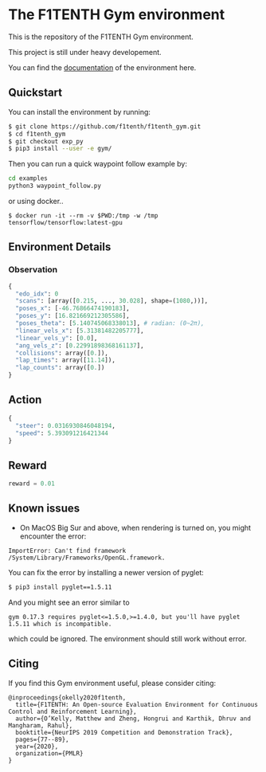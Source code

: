 # The F1TENTH Gym environment

This is the repository of the F1TENTH Gym environment.

This project is still under heavy developement.

You can find the [documentation](https://f1tenth-gym.readthedocs.io/en/latest/) of the environment here.

## Quickstart
You can install the environment by running:

```bash
$ git clone https://github.com/f1tenth/f1tenth_gym.git
$ cd f1tenth_gym
$ git checkout exp_py
$ pip3 install --user -e gym/
```

Then you can run a quick waypoint follow example by:
```bash
cd examples
python3 waypoint_follow.py
```
or using docker..
```
$ docker run -it --rm -v $PWD:/tmp -w /tmp tensorflow/tensorflow:latest-gpu
```

## Environment Details
### Observation
```python
{
  "edo_idx": 0
  "scans": [array([0.215, ..., 30.028], shape=(1080,))],
  "poses_x": [-46.76866474190183],
  "poses_y": [16.821669212305586],
  "poses_theta": [5.140745068338013], # radian: (0~2π),
  "linear_vels_x": [5.31381482205777],
  "linear_vels_y": [0.0],
  "ang_vels_z": [0.22991898368161137],
  "collisions": array([0.]),
  "lap_times": array([11.14]),
  "lap_counts": array([0.])
}
```
## Action
```python
{
  "steer": 0.0316930846048194,
  "speed": 5.393091216421344
}
```
## Reward
```python
reward = 0.01
```

## Known issues
- On MacOS Big Sur and above, when rendering is turned on, you might encounter the error:
```
ImportError: Can't find framework /System/Library/Frameworks/OpenGL.framework.
```
You can fix the error by installing a newer version of pyglet:
```bash
$ pip3 install pyglet==1.5.11
```
And you might see an error similar to
```
gym 0.17.3 requires pyglet<=1.5.0,>=1.4.0, but you'll have pyglet 1.5.11 which is incompatible.
```
which could be ignored. The environment should still work without error.

## Citing
If you find this Gym environment useful, please consider citing:

```
@inproceedings{okelly2020f1tenth,
  title={F1TENTH: An Open-source Evaluation Environment for Continuous Control and Reinforcement Learning},
  author={O’Kelly, Matthew and Zheng, Hongrui and Karthik, Dhruv and Mangharam, Rahul},
  booktitle={NeurIPS 2019 Competition and Demonstration Track},
  pages={77--89},
  year={2020},
  organization={PMLR}
}
```
